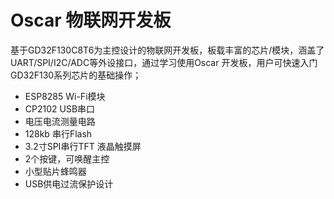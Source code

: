 # Oscar 物联网开发板
基于GD32F130C8T6为主控设计的物联网开发板，板载丰富的芯片/模块，涵盖了UART/SPI/I2C/ADC等外设接口，通过学习使用Oscar 开发板，用户可快速入门GD32F130系列芯片的基础操作；
* ESP8285 Wi-Fi模块
* CP2102 USB串口
* 电压电流测量电路
* 128kb 串行Flash
* 3.2寸SPI串行TFT 液晶触摸屏
* 2个按键，可唤醒主控
* 小型贴片蜂鸣器
* USB供电过流保护设计